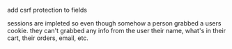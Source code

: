 add csrf protection to fields


sessions are impleted so even though somehow a person grabbed a users cookie.
they can't grabbed any info from the user their name, what's in their cart, their orders, email, etc.